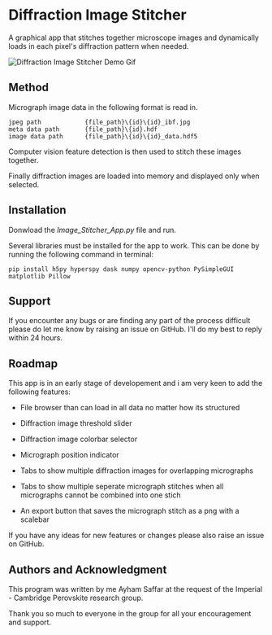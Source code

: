 # Diffraction Image Stitcher

A graphical app that stitches together microscope images and dynamically loads in each pixel's diffraction pattern when needed.

![Diffraction Image Stitcher Demo Gif](https://media.giphy.com/media/UDU0L4m2JzESLGVdPf/giphy.gif)

## Method

Micrograph image data in the following format is read in.

    jpeg path            {file_path}\{id}\{id}_ibf.jpg
    meta data path       {file_path}\{id}.hdf
    image data path      {file_path}\{id}\{id}_data.hdf5

Computer vision feature detection is then used to stitch these images together.

Finally diffraction images are loaded into memory and displayed only when selected.

## Installation

Donwload the *Image_Stitcher_App.py* file and run.

Several libraries must be installed for the app to work. This can be done by running the following command in terminal:

    pip install h5py hyperspy dask numpy opencv-python PySimpleGUI matplotlib Pillow

## Support

If you encounter any bugs or are finding any part of the process difficult please do let me know by raising an issue on GitHub. I'll do my best to reply within 24 hours.

## Roadmap

This app is in an early stage of developement and i am very keen to add the following features:

- File browser than can load in all data no matter how its structured

- Diffraction image threshold slider

- Diffraction image colorbar selector

- Micrograph position indicator

- Tabs to show multiple diffraction images for overlapping micrographs

- Tabs to show multiple seperate micrograph stitches when all micrographs cannot be combined into one stich

- An export button that saves the micrograph stitch as a png with a scalebar

If you have any ideas for new features or changes please also raise an issue on GitHub.

## Authors and Acknowledgment

This program was written by me Ayham Saffar at the request of the Imperial - Cambridge Perovskite research group.

Thank you so much to everyone in the group for all your encouragement and support.
